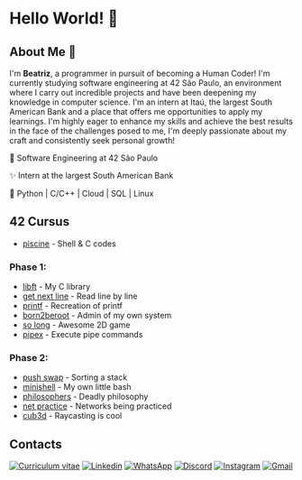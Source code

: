 
# Hello World! 👾

## About Me 💫
I'm **Beatriz**, a programmer in pursuit of becoming a Human Coder! I'm currently studying software engineering at 42 São Paulo, an environment where I carry out incredible projects and have been deepening my knowledge in computer science. I'm an intern at Itaú, the largest South American Bank and a place that offers me opportunities to apply my learnings. I'm highly eager to enhance my skills and achieve the best results in the face of the challenges posed to me, I'm deeply passionate about my craft and consistently seek personal growth!

🔭 Software Engineering at 42 São Paulo

✨ Intern at the largest South American Bank

🧠 Python | C/C++ | Cloud | SQL | Linux

## 42 Cursus
- [piscine](https://github.com/beatrizdile/42sp-piscine) - Shell & C codes

### Phase 1:

- [libft](https://github.com/beatrizdile/42sp-libft) - My C library
- [get next line](https://github.com/beatrizdile/42sp-get_next_line) - Read line by line
- [printf](https://github.com/beatrizdile/42sp-printf) - Recreation of printf
- [born2beroot](https://github.com/beatrizdile/42sp-born2beroot) - Admin of my own system
- [so long](https://github.com/beatrizdile/42sp-so_long) - Awesome 2D game
- [pipex](https://github.com/beatrizdile/42sp-pipex) - Execute pipe commands

### Phase 2:

- [push swap](https://github.com/beatrizdile/42sp-push_swap) - Sorting a stack
- [minishell](https://github.com/beatrizdile/42sp-minishell) - My own little bash
- [philosophers](https://github.com/beatrizdile/42sp-philosophers) - Deadly philosophy
- [net  practice](https://github.com/beatrizdile/42sp-net_practice) - Networks being practiced
- [cub3d](https://github.com/beatrizdile/my-cub3d) - Raycasting is cool

## Contacts

[![Curriculum vitae](https://img.shields.io/badge/Currículo-4285F4?style=for-the-badge&amp;logo=read-the-docs&amp;logoColor=white)](https://drive.google.com/file/d/1PW1KJ1PM9_g9Yb7ibFhUmexW-6JROynK/view?usp=sharing) [![Linkedin](https://img.shields.io/badge/LinkedIn-0077B5?style=for-the-badge&logo=linkedin&logoColor=white)](https://www.linkedin.com/in/beatriz-dile/) [![WhatsApp](https://img.shields.io/badge/WhatsApp-25D366?style=for-the-badge&logo=whatsapp&logoColor=white)](https://wa.me/5511985479556?text=Oi,%20estou%20disponivel%20para%20entrar%20em%20contato.) [![Discord](https://img.shields.io/badge/Discord-%235865F2.svg?style=for-the-badge&logo=discord&logoColor=white)](https://discordapp.com/users/514178351494332444) [![Instagram](https://img.shields.io/badge/Instagram-%23E4405F.svg?style=for-the-badge&logo=Instagram&logoColor=white)](https://instagram.com/beatrizdile?igshid=ZDc4ODBmNjlmNQ==) [![Gmail](https://img.shields.io/badge/Gmail-D14836?style=for-the-badge&logo=gmail&logoColor=white)](mailto:beatriz.dile@gmail.com)
